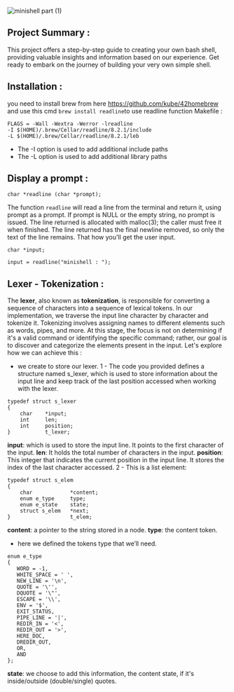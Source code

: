 ![minishell part (1)](https://github.com/Mustapha-Moumanis/minishell/assets/86886160/080821c5-377a-4787-bceb-625efbc4eea7)
## Project Summary :
This project offers a step-by-step guide to creating your own bash shell, providing valuable insights and information based on our experience. Get ready to embark on the journey of building your very own simple shell.
## Installation :
you need to install brew from here https://github.com/kube/42homebrew 
and use this cmd `brew install readline`to use readline function
Makefile : 
```
FLAGS = -Wall -Wextra -Werror -lreadline 
-I $(HOME)/.brew/Cellar/readline/8.2.1/include
-L $(HOME)/.brew/Cellar/readline/8.2.1/leb
```
* The -I option is used to add additional include paths
* The -L option is used to add additional library paths
## Display a prompt :
```
char *readline (char *prompt);
```
The function `readline` will read a line from the terminal and return it, using prompt as a prompt.  If prompt is NULL or the empty string, no prompt is issued.  The line returned is allocated with malloc(3); the caller must free it when finished.  The line returned has the final newline removed, so only the text of the line remains.
That how you'll get the user input.
```
char *input;

input = readline("minishell : ");
```
## Lexer - Tokenization :
The **lexer**, also known as **tokenization**, is responsible for converting a sequence of characters into a sequence of lexical tokens. In our implementation, we traverse the input line character by character and tokenize it. Tokenizing involves assigning names to different elements such as words, pipes, and more. At this stage, the focus is not on determining if it's a valid command or identifying the specific command; rather, our goal is to discover and categorize the elements present in the input.
Let's explore how we can achieve this :
- we create to store our lexer.
1 - The code you provided defines a structure named s_lexer, which is used to store information about the input line and keep track of the last position accessed when working with the lexer.
```
typedef struct s_lexer
{
	char	*input;
	int		len;
	int		position;
}			t_lexer;
```
**input**: which is used to store the input line. It points to the first character of the input.
**len**: It holds the total number of characters in the input.
**position**: This integer that indicates the current position in the input line. It stores the index of the last character accessed.
2 - This is a list element:
```
typedef struct s_elem
{
	char			*content;
	enum e_type		type;
	enum e_state	state;
	struct s_elem	*next;
}					t_elem;
```
**content**: a pointer to the string stored in a node.
**type**: the content token.
 * here we defined the tokens type that we’ll need.
 ```
 enum e_type
{
	WORD = -1,
	WHITE_SPACE = ' ',
	NEW_LINE = '\n',
	QUOTE = '\'',
	DQUOTE = '\"',
	ESCAPE = '\\',
	ENV = '$',
	EXIT_STATUS,
	PIPE_LINE = '|',
	REDIR_IN = '<',
	REDIR_OUT = '>',
	HERE_DOC,
	DREDIR_OUT,
	OR,
	AND
};
```
**state**: we choose to add this information, the content state, if it's inside/outside (double/single) quotes.


